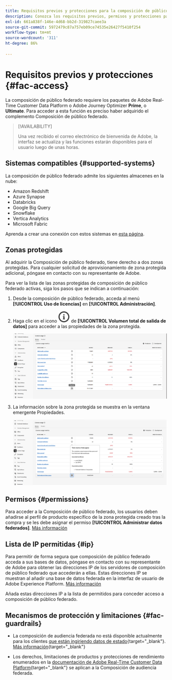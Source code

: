 ```yaml
---
title: Requisitos previos y protecciones para la composición de público federado
description: Conozca los requisitos previos, permisos y protecciones para la composición de público federado
exl-id: 661a838f-146e-4d68-bb2d-319827caee3a
source-git-commit: 5972479c87a757eb09ce74535e26427f5410f254
workflow-type: tm+mt
source-wordcount: '311'
ht-degree: 86%

---
```


# Requisitos previos y protecciones {#fac-access}

La composición de público federado requiere los paquetes de Adobe Real-Time Customer Data Platform o Adobe Journey Optimizer **Prime**, o **Ultimate**. Para acceder a esta función es preciso haber adquirido el complemento Composición de público federado.

>[!AVAILABILITY]
>
>Una vez recibido el correo electrónico de bienvenida de Adobe, la interfaz se actualiza y las funciones estarán disponibles para el usuario luego de unas horas.

## Sistemas compatibles {#supported-systems}

La composición de público federado admite los siguientes almacenes en la nube:

* Amazon Redshift
* Azure Synapse
* Databricks
* Google Big Query
* Snowflake
* Vertica Analytics
* Microsoft Fabric

Aprenda a crear una conexión con estos sistemas en [esta página](../connections/connections.md).

## Zonas protegidas

Al adquirir la Composición de público federado, tiene derecho a dos zonas protegidas. Para cualquier solicitud de aprovisionamiento de zona protegida adicional, póngase en contacto con su representante de Adobe.

Para ver la lista de las zonas protegidas de composición de público federado activas, siga los pasos que se indican a continuación:

1. Desde la composición de público federado, acceda al menú **[!UICONTROL Uso de licencias]** en **[!UICONTROL Administración]**.

1. Haga clic en el icono ![](assets/do-not-localize/Smock_InfoOutline_18_N.svg) de **[!UICONTROL Volumen total de salida de datos]** para acceder a las propiedades de la zona protegida.

   ![](assets/sandbox_1.png)

1. La información sobre la zona protegida se muestra en la ventana emergente Propiedades.

   ![](assets/sandbox_2.png)

## Permisos {#permissions}

Para acceder a la Composición de público federado, los usuarios deben añadirse al perfil de producto específico de la zona protegida creado tras la compra y se les debe asignar el permiso **[!UICONTROL Administrar datos federados]**. [Más información](feature-access.md)

## Lista de IP permitidas {#ip}

Para permitir de forma segura que composición de público federado acceda a sus bases de datos, póngase en contacto con su representante de Adobe para obtener las direcciones IP de los servidores de composición de público federado que accederán a ellas. Estas direcciones IP se muestran al añadir una base de datos federada en la interfaz de usuario de Adobe Experience Platform. [Más información](../connections/connections.md)

Añada estas direcciones IP a la lista de permitidos para conceder acceso a composición de público federado.

## Mecanismos de protección y limitaciones {#fac-guardrails}

* La composición de audiencia federada no está disponible actualmente para los clientes [que están ingiriendo datos de estado](https://experienceleague.adobe.com/es/docs/events/customer-data-management-voices-recordings/governance/healthcare-shield){target="_blank"}. [Más información](https://experienceleague.adobe.com/es/docs/journey-optimizer/using/audiences-profiles-identities/audiences/about-audiences){target="_blank"}

<!--
* Federated Audience Composition is compatible with Privacy & Security Shield and can be used in all verticals except for healthcare industries. Currently, Federated Audience Composition cannot be licensed to customers looking to ingest health data. [Learn more](https://experienceleague.adobe.com/en/docs/events/customer-data-management-voices-recordings/governance/healthcare-shield){target="_blank"}-->

* Los derechos, limitaciones de productos y protecciones de rendimiento enumerados en la [documentación de Adobe Real-Time Customer Data Platform](https://experienceleague.adobe.com/es/docs/experience-platform/profile/guardrails){target="_blank"} se aplican a la Composición de audiencia federada.

<!--* Federated Audience Composition supports the export of large audiences, with file sizes greater than 1 GB. For optimal performance, the maximum recommended file size is up to 20 GB.
-->

